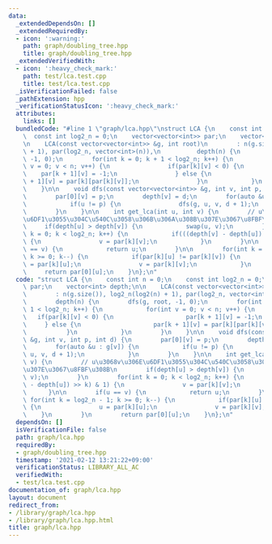 ```yaml
---
data:
  _extendedDependsOn: []
  _extendedRequiredBy:
  - icon: ':warning:'
    path: graph/doubling_tree.hpp
    title: graph/doubling_tree.hpp
  _extendedVerifiedWith:
  - icon: ':heavy_check_mark:'
    path: test/lca.test.cpp
    title: test/lca.test.cpp
  _isVerificationFailed: false
  _pathExtension: hpp
  _verificationStatusIcon: ':heavy_check_mark:'
  attributes:
    links: []
  bundledCode: "#line 1 \"graph/lca.hpp\"\nstruct LCA {\n    const int n = 0;\n  \
    \  const int log2_n = 0;\n    vector<vector<int>> par;\n    vector<int> depth;\n\
    \n    LCA(const vector<vector<int>> &g, int root)\n        : n(g.size()), log2_n(log2(n)\
    \ + 1), par(log2_n, vector<int>(n)),\n          depth(n) {\n        dfs(g, root,\
    \ -1, 0);\n        for(int k = 0; k + 1 < log2_n; k++) {\n            for(int\
    \ v = 0; v < n; v++) {\n                if(par[k][v] < 0) {\n                \
    \    par[k + 1][v] = -1;\n                } else {\n                    par[k\
    \ + 1][v] = par[k][par[k][v]];\n                }\n            }\n        }\n\
    \    }\n\n    void dfs(const vector<vector<int>> &g, int v, int p, int d) {\n\
    \        par[0][v] = p;\n        depth[v] = d;\n        for(auto &u : g[v]) {\n\
    \            if(u != p) {\n                dfs(g, u, v, d + 1);\n            }\n\
    \        }\n    }\n\n    int get_lca(int u, int v) {\n        // u\u3068v\u306E\
    \u6DF1\u3055\u304C\u540C\u3058\u306B\u306A\u308B\u307E\u3067\u8FBF\u308B\n   \
    \     if(depth[u] > depth[v]) {\n            swap(u, v);\n        }\n        for(int\
    \ k = 0; k < log2_n; k++) {\n            if(((depth[v] - depth[u]) >> k) & 1)\
    \ {\n                v = par[k][v];\n            }\n        }\n\n        if(u\
    \ == v) {\n            return u;\n        }\n\n        for(int k = log2_n - 1;\
    \ k >= 0; k--) {\n            if(par[k][u] != par[k][v]) {\n                u\
    \ = par[k][u];\n                v = par[k][v];\n            }\n        }\n   \
    \     return par[0][u];\n    }\n};\n"
  code: "struct LCA {\n    const int n = 0;\n    const int log2_n = 0;\n    vector<vector<int>>\
    \ par;\n    vector<int> depth;\n\n    LCA(const vector<vector<int>> &g, int root)\n\
    \        : n(g.size()), log2_n(log2(n) + 1), par(log2_n, vector<int>(n)),\n  \
    \        depth(n) {\n        dfs(g, root, -1, 0);\n        for(int k = 0; k +\
    \ 1 < log2_n; k++) {\n            for(int v = 0; v < n; v++) {\n             \
    \   if(par[k][v] < 0) {\n                    par[k + 1][v] = -1;\n           \
    \     } else {\n                    par[k + 1][v] = par[k][par[k][v]];\n     \
    \           }\n            }\n        }\n    }\n\n    void dfs(const vector<vector<int>>\
    \ &g, int v, int p, int d) {\n        par[0][v] = p;\n        depth[v] = d;\n\
    \        for(auto &u : g[v]) {\n            if(u != p) {\n                dfs(g,\
    \ u, v, d + 1);\n            }\n        }\n    }\n\n    int get_lca(int u, int\
    \ v) {\n        // u\u3068v\u306E\u6DF1\u3055\u304C\u540C\u3058\u306B\u306A\u308B\
    \u307E\u3067\u8FBF\u308B\n        if(depth[u] > depth[v]) {\n            swap(u,\
    \ v);\n        }\n        for(int k = 0; k < log2_n; k++) {\n            if(((depth[v]\
    \ - depth[u]) >> k) & 1) {\n                v = par[k][v];\n            }\n  \
    \      }\n\n        if(u == v) {\n            return u;\n        }\n\n       \
    \ for(int k = log2_n - 1; k >= 0; k--) {\n            if(par[k][u] != par[k][v])\
    \ {\n                u = par[k][u];\n                v = par[k][v];\n        \
    \    }\n        }\n        return par[0][u];\n    }\n};\n"
  dependsOn: []
  isVerificationFile: false
  path: graph/lca.hpp
  requiredBy:
  - graph/doubling_tree.hpp
  timestamp: '2021-02-12 13:21:22+09:00'
  verificationStatus: LIBRARY_ALL_AC
  verifiedWith:
  - test/lca.test.cpp
documentation_of: graph/lca.hpp
layout: document
redirect_from:
- /library/graph/lca.hpp
- /library/graph/lca.hpp.html
title: graph/lca.hpp
---
```


